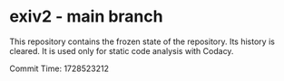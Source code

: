 # exiv2 - main branch

This repository contains the frozen state of the repository.
Its history is cleared. It is used only for static code
analysis with Codacy.

Commit Time: 1728523212